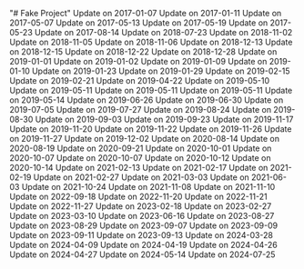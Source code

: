 "# Fake Project" 
Update on 2017-01-07
Update on 2017-01-11
Update on 2017-05-07
Update on 2017-05-13
Update on 2017-05-19
Update on 2017-05-23
Update on 2017-08-14
Update on 2018-07-23
Update on 2018-11-02
Update on 2018-11-05
Update on 2018-11-06
Update on 2018-12-13
Update on 2018-12-15
Update on 2018-12-22
Update on 2018-12-28
Update on 2019-01-01
Update on 2019-01-02
Update on 2019-01-09
Update on 2019-01-10
Update on 2019-01-23
Update on 2019-01-29
Update on 2019-02-15
Update on 2019-02-21
Update on 2019-04-22
Update on 2019-05-10
Update on 2019-05-11
Update on 2019-05-11
Update on 2019-05-11
Update on 2019-05-14
Update on 2019-06-26
Update on 2019-06-30
Update on 2019-07-05
Update on 2019-07-27
Update on 2019-08-24
Update on 2019-08-30
Update on 2019-09-03
Update on 2019-09-23
Update on 2019-11-17
Update on 2019-11-20
Update on 2019-11-22
Update on 2019-11-26
Update on 2019-11-27
Update on 2019-12-02
Update on 2020-08-14
Update on 2020-08-19
Update on 2020-09-21
Update on 2020-10-01
Update on 2020-10-07
Update on 2020-10-07
Update on 2020-10-12
Update on 2020-10-14
Update on 2021-02-13
Update on 2021-02-17
Update on 2021-02-19
Update on 2021-02-27
Update on 2021-03-03
Update on 2021-06-03
Update on 2021-10-24
Update on 2021-11-08
Update on 2021-11-10
Update on 2022-09-18
Update on 2022-11-20
Update on 2022-11-21
Update on 2022-11-27
Update on 2023-02-18
Update on 2023-02-27
Update on 2023-03-10
Update on 2023-06-16
Update on 2023-08-27
Update on 2023-08-29
Update on 2023-09-07
Update on 2023-09-09
Update on 2023-09-11
Update on 2023-09-13
Update on 2024-03-28
Update on 2024-04-09
Update on 2024-04-19
Update on 2024-04-26
Update on 2024-04-27
Update on 2024-05-14
Update on 2024-07-25
